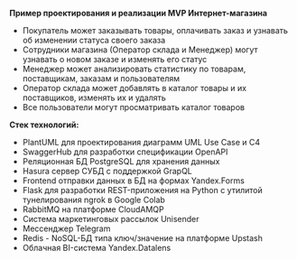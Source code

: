 <strong>Пример проектирования и реализации MVP Интернет-магазина</strong>
<ul>
  <li>Покупатель может заказывать товары, оплачивать заказ и узнавать об изменении статуса своего заказа</li>
  <li>Сотрудники магазина (Оператор склада и Менеджер) могут узнавать о новом заказе и изменять его статус</li>
  <li>Менеджер может анализировать статистику по товарам, поставщикам, заказам и пользователям</li>
  <li>Оператор склада может добавлять в каталог товары и их поставщиков, изменять их и удалять</li>
  <li>Все пользователи могут просматривать каталог товаров</li>
</ul>
<strong>Стек технологий:</strong>
<ul>
  <li>PlantUML для проектирования диаграмм UML Use Case и С4</li>
  <li>SwaggerHub для разработки спецификации OpenAPI</li>
  <li>Реляционная БД PostgreSQL для хранения данных</li>
  <li>Hasura сервер СУБД с поддержкой GrapQL</li>
  <li>Frontend отправки данных в БД на формах Yandex.Forms</li>  
  <li>Flask для разработки REST-приложения на Python с утилитой тунелирования ngrok в Google Colab</li>
  <li>RabbitMQ на платформе CloudAMQP</li>
  <li>Система маркетинговых рассылок Unisender</li>
  <li>Мессенджер Telegram</li>
  <li>Redis - NoSQL-БД типа ключ/значение на платформе Upstash</li>
  <li>Облачная BI-система Yandex.Datalens</li>  
</ul>
